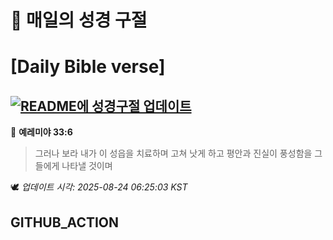 # 🙏 매일의 성경 구절
# [Daily Bible verse]
## [![README에 성경구절 업데이트](https://github.com/DONGSUKA/first_test/actions/workflows/update-readme-bible.yml/badge.svg)](https://github.com/DONGSUKA/first_test/actions/workflows/update-readme-bible.yml)
<!-- START_BIBLE_VERSE -->
📖 **예레미야 33:6**
> 그러나 보라 내가 이 성읍을 치료하며 고쳐 낫게 하고 평안과 진실이 풍성함을 그들에게 나타낼 것이며

🕊️ _업데이트 시각: 2025-08-24 06:25:03 KST_
  <!-- END_BIBLE_VERSE -->
## GITHUB_ACTION
